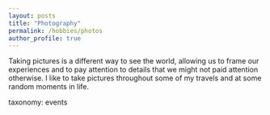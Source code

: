 ```yaml
---
layout: posts
title: "Photography"
permalink: /hobbies/photos
author_profile: true
---
```


Taking pictures is a different way to see the world, allowing us to frame our experiences and to pay attention to details that we might not paid attention otherwise.
I like to take pictures throughout some of my travels and at some random moments in life.

taxonomy: events